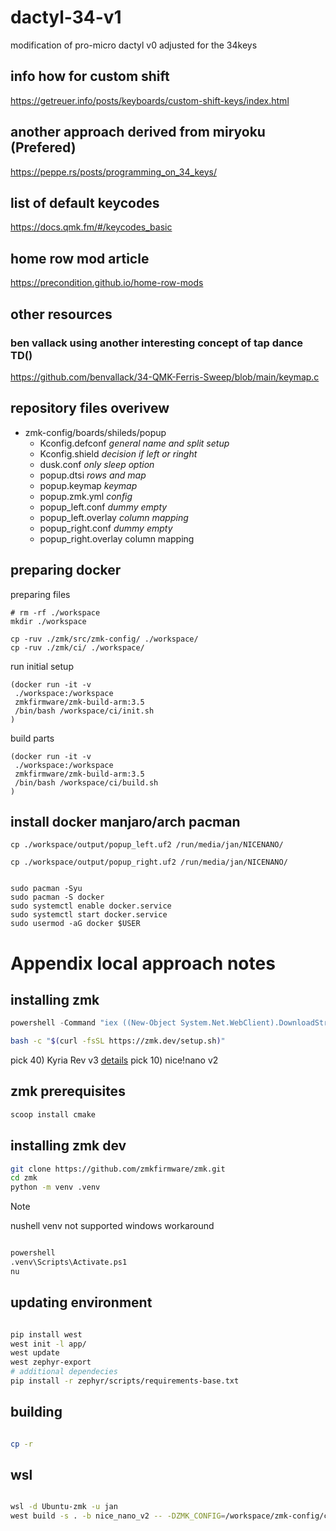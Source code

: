 # dactyl-34-v1

modification of pro-micro dactyl v0 adjusted for the 34keys

## info how for custom shift

<https://getreuer.info/posts/keyboards/custom-shift-keys/index.html>

## another approach derived from miryoku (Prefered)

<https://peppe.rs/posts/programming_on_34_keys/>

## list of default keycodes

<https://docs.qmk.fm/#/keycodes_basic>

## home row mod article

<https://precondition.github.io/home-row-mods>

## other resources

### ben vallack using another interesting concept of tap dance TD()

<https://github.com/benvallack/34-QMK-Ferris-Sweep/blob/main/keymap.c>

## repository files overivew

- zmk-config/boards/shileds/popup
  - Kconfig.defconf *general name and split setup*
  - Kconfig.shield *decision if left or ringht*
  - dusk.conf *only sleep option*
  - popup.dtsi *rows and map*
  - popup.keymap *keymap*
  - popup.zmk.yml *config*
  - popup_left.conf *dummy empty*
  - popup_left.overlay *column mapping*
  - popup_right.conf *dummy empty*
  - popup_right.overlay column mapping

## preparing docker

preparing files

```nu
# rm -rf ./workspace
mkdir ./workspace

cp -ruv ./zmk/src/zmk-config/ ./workspace/
cp -ruv ./zmk/ci/ ./workspace/
```

run initial setup

```nu
(docker run -it -v
 ./workspace:/workspace
 zmkfirmware/zmk-build-arm:3.5
 /bin/bash /workspace/ci/init.sh
)
```

build parts

```nu
(docker run -it -v
 ./workspace:/workspace
 zmkfirmware/zmk-build-arm:3.5
 /bin/bash /workspace/ci/build.sh
)
```

## install docker manjaro/arch pacman

```nu
cp ./workspace/output/popup_left.uf2 /run/media/jan/NICENANO/
```

```nu
cp ./workspace/output/popup_right.uf2 /run/media/jan/NICENANO/
```

```nu

sudo pacman -Syu
sudo pacman -S docker
sudo systemctl enable docker.service
sudo systemctl start docker.service
sudo usermod -aG docker $USER

```

# Appendix local approach notes

## installing zmk

```ps1
powershell -Command "iex ((New-Object System.Net.WebClient).DownloadString('https://zmk.dev/setup.ps1'))"
```

```bash
bash -c "$(curl -fsSL https://zmk.dev/setup.sh)"
```

pick 40) Kyria Rev v3 [details](https://zmk.dev/docs/hardware#composite)
pick 10) nice!nano v2

## zmk prerequisites

```bash
scoop install cmake
```

## installing zmk dev

```bash
git clone https://github.com/zmkfirmware/zmk.git
cd zmk
python -m venv .venv
```

> [!NOTE]
> nushell venv not supported windows workaround

```bash

powershell
.venv\Scripts\Activate.ps1
nu

```

## updating environment

```bash

pip install west
west init -l app/
west update
west zephyr-export
# additional dependecies
pip install -r zephyr/scripts/requirements-base.txt

```

## building

```bash

cp -r

```

## wsl

```bash

wsl -d Ubuntu-zmk -u jan
west build -s . -b nice_nano_v2 -- -DZMK_CONFIG=/workspace/zmk-config/config/ -DSHIELD=popup-left

```
